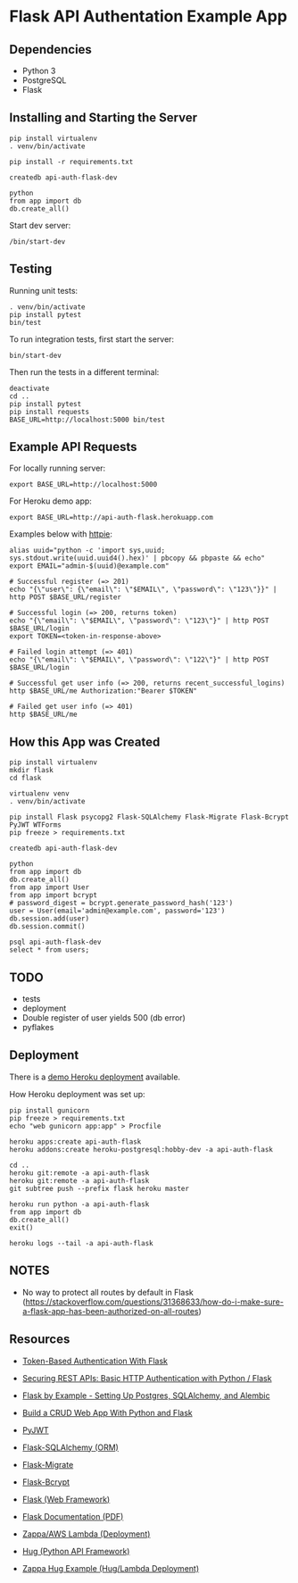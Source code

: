 # Flask API Authentation Example App

## Dependencies

* Python 3
* PostgreSQL
* Flask

## Installing and Starting the Server

```
pip install virtualenv
. venv/bin/activate

pip install -r requirements.txt

createdb api-auth-flask-dev

python
from app import db
db.create_all()
```

Start dev server:

```
/bin/start-dev
```

## Testing

Running unit tests:

```
. venv/bin/activate
pip install pytest
bin/test
```

To run integration tests, first start the server:

```
bin/start-dev
```

Then run the tests in a different terminal:

```
deactivate
cd ..
pip install pytest
pip install requests
BASE_URL=http://localhost:5000 bin/test
```

## Example API Requests

For locally running server:

```
export BASE_URL=http://localhost:5000
```

For Heroku demo app:

```
export BASE_URL=http://api-auth-flask.herokuapp.com
```

Examples below with [httpie](https://httpie.org):

```
alias uuid="python -c 'import sys,uuid; sys.stdout.write(uuid.uuid4().hex)' | pbcopy && pbpaste && echo"
export EMAIL="admin-$(uuid)@example.com"

# Successful register (=> 201)
echo "{\"user\": {\"email\": \"$EMAIL\", \"password\": \"123\"}}" | http POST $BASE_URL/register

# Successful login (=> 200, returns token)
echo "{\"email\": \"$EMAIL\", \"password\": \"123\"}" | http POST $BASE_URL/login
export TOKEN=<token-in-response-above>

# Failed login attempt (=> 401)
echo "{\"email\": \"$EMAIL\", \"password\": \"122\"}" | http POST $BASE_URL/login

# Successful get user info (=> 200, returns recent_successful_logins)
http $BASE_URL/me Authorization:"Bearer $TOKEN"

# Failed get user info (=> 401)
http $BASE_URL/me
```

## How this App was Created

```
pip install virtualenv
mkdir flask
cd flask

virtualenv venv
. venv/bin/activate

pip install Flask psycopg2 Flask-SQLAlchemy Flask-Migrate Flask-Bcrypt PyJWT WTForms
pip freeze > requirements.txt

createdb api-auth-flask-dev

python
from app import db
db.create_all()
from app import User
from app import bcrypt
# password_digest = bcrypt.generate_password_hash('123')
user = User(email='admin@example.com', password='123')
db.session.add(user)
db.session.commit()

psql api-auth-flask-dev
select * from users;
```

## TODO

* tests
* deployment
* Double register of user yields 500 (db error)
* pyflakes

## Deployment

There is a [demo Heroku deployment](http://api-auth-flask.herokuapp.com) available.

How Heroku deployment was set up:

```
pip install gunicorn
pip freeze > requirements.txt
echo "web gunicorn app:app" > Procfile

heroku apps:create api-auth-flask
heroku addons:create heroku-postgresql:hobby-dev -a api-auth-flask

cd ..
heroku git:remote -a api-auth-flask
heroku git:remote -a api-auth-flask
git subtree push --prefix flask heroku master

heroku run python -a api-auth-flask
from app import db
db.create_all()
exit()

heroku logs --tail -a api-auth-flask
```

## NOTES

* No way to protect all routes by default in Flask (https://stackoverflow.com/questions/31368633/how-do-i-make-sure-a-flask-app-has-been-authorized-on-all-routes)

## Resources

* [Token-Based Authentication With Flask](https://realpython.com/blog/python/token-based-authentication-with-flask)
* [Securing REST APIs: Basic HTTP Authentication with Python / Flask](http://polyglot.ninja/securing-rest-apis-basic-http-authentication-python-flask)

* [Flask by Example - Setting Up Postgres, SQLAlchemy, and Alembic](https://realpython.com/blog/python/flask-by-example-part-2-postgres-sqlalchemy-and-alembic)

* [Build a CRUD Web App With Python and Flask](https://scotch.io/tutorials/build-a-crud-web-app-with-python-and-flask-part-one)

* [PyJWT](http://pyjwt.readthedocs.io/en/latest)

* [Flask-SQLAlchemy (ORM)](http://flask-sqlalchemy.pocoo.org/2.3)
* [Flask-Migrate](https://github.com/miguelgrinberg/Flask-Migrate)
* [Flask-Bcrypt](http://flask-bcrypt.readthedocs.io/en/0.7.1)

* [Flask (Web Framework)](http://flask.pocoo.org)
* [Flask Documentation (PDF)](http://flask.pocoo.org/docs/0.12/.latex/Flask.pdf)
* [Zappa/AWS Lambda (Deployment)](https://github.com/Miserlou/Zappa)

* [Hug (Python API Framework)](http://www.hug.rest)
* [Zappa Hug Example (Hug/Lambda Deployment)](https://github.com/mcrowson/zappa-hug-example)
